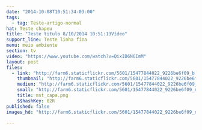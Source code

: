 ```yaml
---
date: "2014-10-08T10:51:34-03:00"
tags:
  - tag: Teste-artigo-normal
hat: Teste chapeu
title: "Teste titulo 8/10/2014 10:51:13Vídeo"
support_line: Teste linha fina
menu: meio ambiente
section: tv
video: "https://www.youtube.com/watch?v=QixID6N6ImM"
layout: post
files:
  - link: "http://farm6.staticflickr.com/5601/15477844022_9226be6f09_b.jpg"
    thumbnail: "http://farm6.staticflickr.com/5601/15477844022_9226be6f09_t.jpg"
    medium: "http://farm6.staticflickr.com/5601/15477844022_9226be6f09_z.jpg"
    small: "http://farm6.staticflickr.com/5601/15477844022_9226be6f09_n.jpg"
    title: mst_capa.png
    $$hashKey: 02R
published: false
images_hd: "http://farm6.staticflickr.com/5601/15477844022_9226be6f09_n.jpg"

---
```

